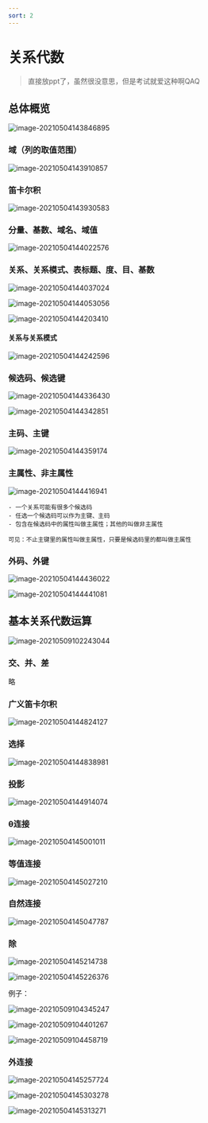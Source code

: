 ```yaml
---
sort: 2
---
```

# 关系代数

> 直接放ppt了，虽然很没意思，但是考试就爱这种啊QAQ

## 总体概览

![image-20210504143846895](%E5%85%B3%E7%B3%BB%E4%BB%A3%E6%95%B0.assets/image-20210504143846895.png)

### 域（列的取值范围）

![image-20210504143910857](%E5%85%B3%E7%B3%BB%E4%BB%A3%E6%95%B0.assets/image-20210504143910857.png)

### 笛卡尔积

![image-20210504143930583](%E5%85%B3%E7%B3%BB%E4%BB%A3%E6%95%B0.assets/image-20210504143930583.png)

### 分量、基数、域名、域值

![image-20210504144022576](%E5%85%B3%E7%B3%BB%E4%BB%A3%E6%95%B0.assets/image-20210504144022576.png)

### 关系、关系模式、表标题、度、目、基数

![image-20210504144037024](%E5%85%B3%E7%B3%BB%E4%BB%A3%E6%95%B0.assets/image-20210504144037024.png)

![image-20210504144053056](%E5%85%B3%E7%B3%BB%E4%BB%A3%E6%95%B0.assets/image-20210504144053056.png)

![image-20210504144203410](%E5%85%B3%E7%B3%BB%E4%BB%A3%E6%95%B0.assets/image-20210504144203410.png)

#### 关系与关系模式

![image-20210504144242596](%E5%85%B3%E7%B3%BB%E4%BB%A3%E6%95%B0.assets/image-20210504144242596.png)

### 候选码、候选键

![image-20210504144336430](%E5%85%B3%E7%B3%BB%E4%BB%A3%E6%95%B0.assets/image-20210504144336430.png)

![image-20210504144342851](%E5%85%B3%E7%B3%BB%E4%BB%A3%E6%95%B0.assets/image-20210504144342851.png)

### 主码、主键

![image-20210504144359174](%E5%85%B3%E7%B3%BB%E4%BB%A3%E6%95%B0.assets/image-20210504144359174.png)

### 主属性、非主属性

![image-20210504144416941](%E5%85%B3%E7%B3%BB%E4%BB%A3%E6%95%B0.assets/image-20210504144416941.png)

```note
- 一个关系可能有很多个候选码
- 任选一个候选码可以作为主键、主码
- 包含在候选码中的属性叫做主属性；其他的叫做非主属性

可见：不止主键里的属性叫做主属性，只要是候选码里的都叫做主属性
```



### 外码、外键

![image-20210504144436022](%E5%85%B3%E7%B3%BB%E4%BB%A3%E6%95%B0.assets/image-20210504144436022.png)

![image-20210504144441081](%E5%85%B3%E7%B3%BB%E4%BB%A3%E6%95%B0.assets/image-20210504144441081.png)

## 基本关系代数运算

![image-20210509102243044](%E5%85%B3%E7%B3%BB%E4%BB%A3%E6%95%B0.assets/image-20210509102243044.png)

### 交、并、差

略

### 广义笛卡尔积

![image-20210504144824127](%E5%85%B3%E7%B3%BB%E4%BB%A3%E6%95%B0.assets/image-20210504144824127.png)

### 选择

![image-20210504144838981](%E5%85%B3%E7%B3%BB%E4%BB%A3%E6%95%B0.assets/image-20210504144838981.png)

### 投影

![image-20210504144914074](%E5%85%B3%E7%B3%BB%E4%BB%A3%E6%95%B0.assets/image-20210504144914074.png)

### θ连接

![image-20210504145001011](%E5%85%B3%E7%B3%BB%E4%BB%A3%E6%95%B0.assets/image-20210504145001011.png)

### 等值连接

![image-20210504145027210](%E5%85%B3%E7%B3%BB%E4%BB%A3%E6%95%B0.assets/image-20210504145027210.png)

### 自然连接

![image-20210504145047787](%E5%85%B3%E7%B3%BB%E4%BB%A3%E6%95%B0.assets/image-20210504145047787.png)

### 除

![image-20210504145214738](%E5%85%B3%E7%B3%BB%E4%BB%A3%E6%95%B0.assets/image-20210504145214738.png)

![image-20210504145226376](%E5%85%B3%E7%B3%BB%E4%BB%A3%E6%95%B0.assets/image-20210504145226376.png)

例子：

![image-20210509104345247](%E5%85%B3%E7%B3%BB%E4%BB%A3%E6%95%B0.assets/image-20210509104345247.png)

![image-20210509104401267](%E5%85%B3%E7%B3%BB%E4%BB%A3%E6%95%B0.assets/image-20210509104401267.png)

![image-20210509104458719](%E5%85%B3%E7%B3%BB%E4%BB%A3%E6%95%B0.assets/image-20210509104458719.png)

### 外连接

![image-20210504145257724](%E5%85%B3%E7%B3%BB%E4%BB%A3%E6%95%B0.assets/image-20210504145257724.png)

![image-20210504145303278](%E5%85%B3%E7%B3%BB%E4%BB%A3%E6%95%B0.assets/image-20210504145303278.png)

![image-20210504145313271](%E5%85%B3%E7%B3%BB%E4%BB%A3%E6%95%B0.assets/image-20210504145313271.png)
